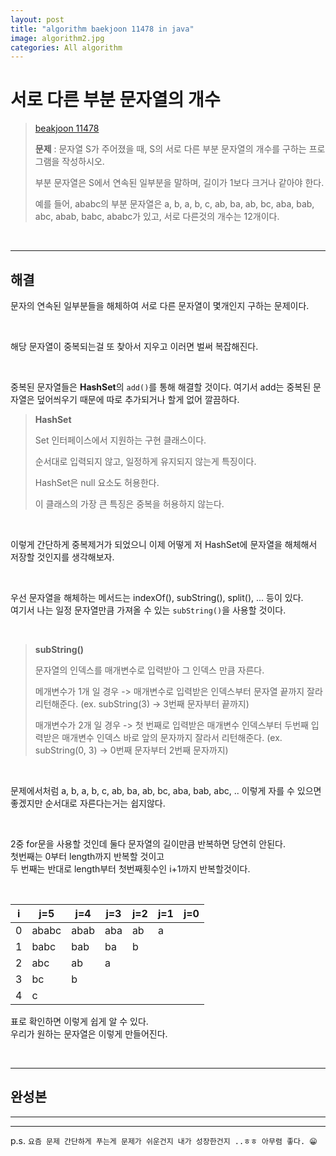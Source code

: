 ```yaml
---  
layout: post  
title: "algorithm baekjoon 11478 in java"  
image: algorithm2.jpg  
categories: All algorithm  
---  
```


# 서로 다른 부분 문자열의 개수  

> [beakjoon 11478]((https://www.acmicpc.net/problem/11478))  
>   
> **문제** : 문자열 S가 주어졌을 때, S의 서로 다른 부분 문자열의 개수를 구하는 프로그램을 작성하시오.  
> 
> 부분 문자열은 S에서 연속된 일부분을 말하며, 길이가 1보다 크거나 같아야 한다.  
> 
> 예를 들어, ababc의 부분 문자열은 a, b, a, b, c, ab, ba, ab, bc, aba, bab, abc, abab, babc, ababc가 있고, 서로 다른것의 개수는 12개이다.  

<br>  

---  

## 해결  

문자의 연속된 일부분들을 해체하여 서로 다른 문자열이 몇개인지 구하는 문제이다.  

<br>  

해당 문자열이 중복되는걸 또 찾아서 지우고 이러면 벌써 복잡해진다.  

<br>  

중복된 문자열들은 **HashSet**의 `add()`를 통해 해결할 것이다. 여기서 add는 중복된 문자열은 덮어씌우기 때문에 따로 추가되거나 할게 없어 깔끔하다.  

> **HashSet**  
> 
> Set 인터페이스에서 지원하는 구현 클래스이다.  
> 
> 순서대로 입력되지 않고, 일정하게 유지되지 않는게 특징이다.  
> 
> HashSet은 null 요소도 허용한다.  
> 
> 이 클래스의 가장 큰 특징은 중복을 허용하지 않는다.  

<br>  

이렇게 간단하게 중복제거가 되었으니 이제 어떻게 저 HashSet에 문자열을 해체해서 저장할 것인지를 생각해보자.  

<br>  

우선 문자열을 해체하는 메서드는 indexOf(), subString(), split(), ... 등이 있다.  
여기서 나는 일정 문자열만큼 가져올 수 있는 `subString()`을 사용할 것이다.  

<br>  

> **subString()**  
> 
> 문자열의 인덱스를 매개변수로 입력받아 그 인덱스 만큼 자른다.  
> 
> 메개변수가 1개 일 경우 -> 매개변수로 입력받은 인덱스부터 문자열 끝까지 잘라 리턴해준다. (ex. subString(3) -> 3번째 문자부터 끝까지)  
> 
> 매개변수가 2개 일 경우 -> 첫 번째로 입력받은 매개변수 인덱스부터 두번째 입력받은 매개변수 인덱스 바로 앞의 문자까지 잘라서 리턴해준다. (ex. subString(0, 3) -> 0번째 문자부터 2번째 문자까지)  

<br>  

문제에서처럼 a, b, a, b, c, ab, ba, ab, bc, aba, bab, abc, .. 이렇게 자를 수 있으면 좋겠지만 순서대로 자른다는거는 쉽지않다.  

<br>  

2중 for문을 사용할 것인데 둘다 문자열의 길이만큼 반복하면 당연히 안된다.  
첫번째는 0부터 length까지 반복할 것이고  
두 번째는 반대로 length부터 첫번째횟수인 i+1까지 반복할것이다.  

<br>  

|i|j=5|j=4|j=3|j=2|j=1|j=0|  
|--|--|--|--|--|--|--|  
|0|ababc|abab|aba|ab|a||  
|1|babc|bab|ba|b|||  
|2|abc|ab|a||||  
|3|bc|b|||||  
|4|c||||||  

표로 확인하면 이렇게 쉽게 알 수 있다.  
우리가 원하는 문자열은 이렇게 만들어진다.  

<br>  

---  

## 완성본  

---  

<script src="https://gist.github.com/nnlog/b4089471b2d8d686488d0582df086f99.js"></script>  

---   

p.s. `요즘 문제 간단하게 푸는게 문제가 쉬운건지 내가 성장한건지 ..ㅎㅎ 아무렴 좋다. 😁`